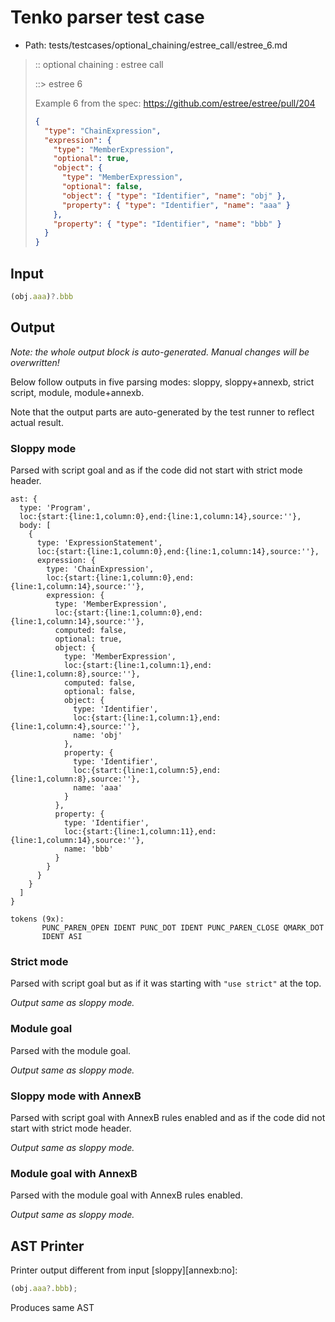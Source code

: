 # Tenko parser test case

- Path: tests/testcases/optional_chaining/estree_call/estree_6.md

> :: optional chaining : estree call
>
> ::> estree 6
>
> Example 6 from the spec: https://github.com/estree/estree/pull/204
>
> ```json
> {
>   "type": "ChainExpression",
>   "expression": {
>     "type": "MemberExpression",
>     "optional": true,
>     "object": {
>       "type": "MemberExpression",
>       "optional": false,
>       "object": { "type": "Identifier", "name": "obj" },
>       "property": { "type": "Identifier", "name": "aaa" }
>     },
>     "property": { "type": "Identifier", "name": "bbb" }
>   }
> }
> ```

## Input

`````js
(obj.aaa)?.bbb
`````

## Output

_Note: the whole output block is auto-generated. Manual changes will be overwritten!_

Below follow outputs in five parsing modes: sloppy, sloppy+annexb, strict script, module, module+annexb.

Note that the output parts are auto-generated by the test runner to reflect actual result.

### Sloppy mode

Parsed with script goal and as if the code did not start with strict mode header.

`````
ast: {
  type: 'Program',
  loc:{start:{line:1,column:0},end:{line:1,column:14},source:''},
  body: [
    {
      type: 'ExpressionStatement',
      loc:{start:{line:1,column:0},end:{line:1,column:14},source:''},
      expression: {
        type: 'ChainExpression',
        loc:{start:{line:1,column:0},end:{line:1,column:14},source:''},
        expression: {
          type: 'MemberExpression',
          loc:{start:{line:1,column:0},end:{line:1,column:14},source:''},
          computed: false,
          optional: true,
          object: {
            type: 'MemberExpression',
            loc:{start:{line:1,column:1},end:{line:1,column:8},source:''},
            computed: false,
            optional: false,
            object: {
              type: 'Identifier',
              loc:{start:{line:1,column:1},end:{line:1,column:4},source:''},
              name: 'obj'
            },
            property: {
              type: 'Identifier',
              loc:{start:{line:1,column:5},end:{line:1,column:8},source:''},
              name: 'aaa'
            }
          },
          property: {
            type: 'Identifier',
            loc:{start:{line:1,column:11},end:{line:1,column:14},source:''},
            name: 'bbb'
          }
        }
      }
    }
  ]
}

tokens (9x):
       PUNC_PAREN_OPEN IDENT PUNC_DOT IDENT PUNC_PAREN_CLOSE QMARK_DOT
       IDENT ASI
`````

### Strict mode

Parsed with script goal but as if it was starting with `"use strict"` at the top.

_Output same as sloppy mode._

### Module goal

Parsed with the module goal.

_Output same as sloppy mode._

### Sloppy mode with AnnexB

Parsed with script goal with AnnexB rules enabled and as if the code did not start with strict mode header.

_Output same as sloppy mode._

### Module goal with AnnexB

Parsed with the module goal with AnnexB rules enabled.

_Output same as sloppy mode._

## AST Printer

Printer output different from input [sloppy][annexb:no]:

````js
(obj.aaa?.bbb);
````

Produces same AST

